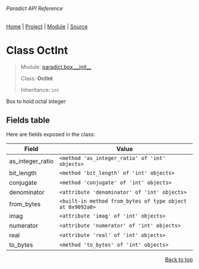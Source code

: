 ###### Paradict API Reference
[Home](/docs/api/README.md) | [Project](/README.md) | [Module](/docs/api/modules/paradict/box/__init__/README.md) | [Source](/paradict/box/__init__.py)

# Class OctInt
> Module: [paradict.box.\_\_init\_\_](/docs/api/modules/paradict/box/__init__/README.md)
>
> Class: **OctInt**
>
> Inheritance: `int`

Box to hold octal integer

## Fields table
Here are fields exposed in the class:

| Field | Value |
| --- | --- |
| as\_integer\_ratio | `<method 'as_integer_ratio' of 'int' objects>` |
| bit\_length | `<method 'bit_length' of 'int' objects>` |
| conjugate | `<method 'conjugate' of 'int' objects>` |
| denominator | `<attribute 'denominator' of 'int' objects>` |
| from\_bytes | `<built-in method from_bytes of type object at 0x9092a0>` |
| imag | `<attribute 'imag' of 'int' objects>` |
| numerator | `<attribute 'numerator' of 'int' objects>` |
| real | `<attribute 'real' of 'int' objects>` |
| to\_bytes | `<method 'to_bytes' of 'int' objects>` |

<p align="right"><a href="#paradict-api-reference">Back to top</a></p>
